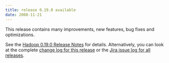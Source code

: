 ```yaml
---
title: release 0.19.0 available
date: 2008-11-21
---
```


This release contains many improvements, new features, bug fixes and
optimizations.

See the [Hadoop 0.19.0 Release
Notes](http://hadoop.apache.org/docs/r0.19.0/releasenotes.html) for
details. Alternatively, you can look at the complete [change log for
this release](http://hadoop.apache.org/docs/r0.19.0/changes.html) or the
[Jira issue log for all
releases](http://issues.apache.org/jira/browse/HADOOP?report=com.atlassian.jira.plugin.system.project:changelog-panel).

